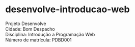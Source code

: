 # desenvolve-introducao-web
Projeto Desenvolve  
Cidade: Bom Despacho   
Disciplina: Introdução a Programação Web   
Número de matrícula: PDBD001
